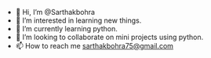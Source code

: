- 👋 Hi, I’m @Sarthakbohra
- 👀 I’m interested in learning new things.
- 🌱 I’m currently learning python.
- 💞️ I’m looking to collaborate on mini projects using python.
- 📫 How to reach me sarthakbohra75@gmail.com

<!---
Sarthakbohra/Sarthakbohra is a ✨ special ✨ repository because its `README.md` (this file) appears on your GitHub profile.
You can click the Preview link to take a look at your changes.
--->
